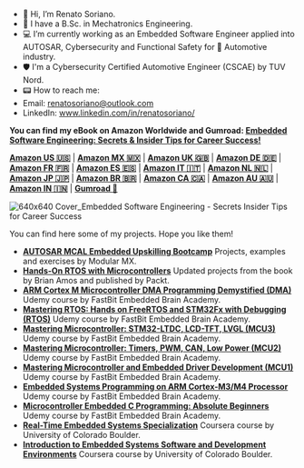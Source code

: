 - 👋 Hi, I’m Renato Soriano.
- 🤖 I have a B.Sc. in Mechatronics Engineering.
- 💻 I’m currently working as an Embedded Software Engineer applied into AUTOSAR, Cybersecurity and Functional Safety for 🚙 Automotive industry.
- 🛡️ I'm a Cybersecurity Certified Automotive Engineer (CSCAE) by TUV Nord.
- 📟 How to reach me: 
- Email: renatosoriano@outlook.com
- LinkedIn: www.linkedin.com/in/renatosoriano/

**You can find my eBook on Amazon Worldwide and Gumroad: <ins>Embedded Software Engineering: Secrets & Insider Tips for Career Success!<ins>**

**[Amazon US 🇺🇸](https://www.amazon.com/dp/B0CX5XXSPP)** | **[Amazon MX 🇲🇽](https://www.amazon.com.mx/dp/B0CX5XXSPP)** | **[Amazon UK 🇬🇧](https://www.amazon.co.uk/dp/B0CX5XXSPP)** | **[Amazon DE 🇩🇪](https://www.amazon.de/dp/B0CX5XXSPP)** | **[Amazon FR 🇫🇷](https://www.amazon.fr/dp/B0CX5XXSPP)** | **[Amazon ES 🇪🇸](https://www.amazon.es/dp/B0CX5XXSPP)** | **[Amazon IT 🇮🇹](https://www.amazon.it/dp/B0CX5XXSPP)** | **[Amazon NL 🇳🇱](https://www.amazon.nl/dp/B0CX5XXSPP)** | **[Amazon JP 🇯🇵](https://www.amazon.co.jp/dp/B0CX5XXSPP)** | **[Amazon BR 🇧🇷](https://www.amazon.com.br/dp/B0CX5XXSPP)** | **[Amazon CA 🇨🇦](https://www.amazon.ca/dp/B0CX5XXSPP)** | **[Amazon AU 🇦🇺](https://www.amazon.com.au/dp/B0CX5XXSPP)** | **[Amazon IN 🇮🇳](https://www.amazon.in/dp/B0CX5XXSPP)** | **[Gumroad 👾](https://renatosoriano.gumroad.com/l/CareerSuccessEmbedded/5c3dkg3)**

![640x640 Cover_Embedded Software Engineering - Secrets   Insider Tips for Career Success](https://github.com/user-attachments/assets/99b45dd1-9b9a-4641-a74a-8fb57c817fca)

You can find here some of my projects. Hope you like them!

- **[AUTOSAR MCAL Embedded Upskilling Bootcamp](https://github.com/renatosoriano/AUTOSAR-MCAL-Embedded-Upskilling-Bootcamp)** Projects, examples and exercises by Modular MX.
- **[Hands-On RTOS with Microcontrollers](https://github.com/renatosoriano/Hands-On-RTOS-with-Microcontrollers-Book-Projects)** Updated projects from the book by Brian Amos and published by Packt.
- **[ARM Cortex M Microcontroller DMA Programming Demystified (DMA)](https://github.com/renatosoriano/Udemy-Embedded-Course8_ARM-Cortex-M-Microcontroller-DMA-Programming-Demystified)** Udemy course by FastBit Embedded Brain Academy.
- **[Mastering RTOS: Hands on FreeRTOS and STM32Fx with Debugging (RTOS)](https://github.com/renatosoriano/Udemy-Embedded-Course7_Mastering-RTOS-Hands-on-FreeRTOS-and-STM32Fx-with-Debugging)** Udemy course by FastBit Embedded Brain Academy.
- **[Mastering Microcontroller: STM32-LTDC, LCD-TFT, LVGL (MCU3)](https://github.com/renatosoriano/Udemy-Embedded-Course5_Mastering-Microcontroller-STM32-LTDC-LCD-TFT-LVGL-MCU3)** Udemy course by FastBit Embedded Brain Academy.
- **[Mastering Microcontroller: Timers, PWM, CAN, Low Power (MCU2)](https://github.com/renatosoriano/Udemy-Embedded-Course4_Mastering-Microcontroller-Timers-PWM-CAN-Low-Power-MCU2)** Udemy course by FastBit Embedded Brain Academy.
- **[Mastering Microcontroller and Embedded Driver Development (MCU1)](https://github.com/renatosoriano/Udemy-Embedded-Course3_Mastering-Microcontroller-and-Embedded-Driver-Development-MCU1)** Udemy course by FastBit Embedded Brain Academy.
- **[Embedded Systems Programming on ARM Cortex-M3/M4 Processor](https://github.com/renatosoriano/Udemy-Embedded-Course2_Embedded-Systems-Programming-on-ARM-Cortex-M3-M4-Processor)** Udemy course by FastBit Embedded Brain Academy.
- **[Microcontroller Embedded C Programming: Absolute Beginners](https://github.com/renatosoriano/Udemy-Embedded-Course1_Microcontroller-Embedded-C-Programming-Absolute-Beginners)** Udemy course by FastBit Embedded Brain Academy.
- **[Real-Time Embedded Systems Specialization](https://github.com/renatosoriano/Coursera_Real-Time-Embedded-Systems-Specialization)** Coursera course by University of Colorado Boulder.
- **[Introduction to Embedded Systems Software and Development Environments](https://github.com/renatosoriano/Coursera_Introduction-to-Embedded-Systems-Software-and-Development-Environments)** Coursera course by University of Colorado Boulder.

<!---
renatosoriano/renatosoriano is a ✨ special ✨ repository because its `README.md` (this file) appears on your GitHub profile.
You can click the Preview link to take a look at your changes.
--->

